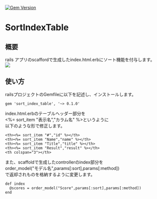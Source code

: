 [![Gem Version](https://badge.fury.io/rb/sort_index_table.svg)](https://badge.fury.io/rb/sort_index_table)
# SortIndexTable
## 概要
rails アプリのscaffordで生成したindex.html.erbにソート機能を付与します。
![](http://www.gakusmemo.com/wp-content/uploads/2017/10/Untitled.gif)

## 使い方
railsプロジェクトのGemfileに以下を記述し、インストールします。

    gem 'sort_index_table', '~> 0.1.0'

index.html.erbのテーブルヘッダー部分を  
<%= sort_item "表示名","カラム名" %>というように  
以下のような形で修正します。

    <th><%= sort_item "#","id" %></th>
    <th><%= sort_item "Name","name" %></th>
    <th><%= sort_item "Title","title" %></th>
    <th><%= sort_item "Result","result" %></th>
    <th colspan="3"></th>

また、scaffoldで生成したcontrollerのindex部分を  
order_model("モデル名",params[:sort],params[:method])  
で返却されものを格納するように変更します。

    def index
      @scores = order_model("Score",params[:sort],params[:method])
    end
